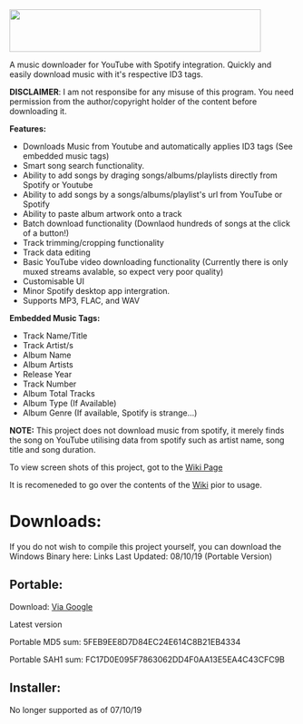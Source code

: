 <img src="https://i.ibb.co/6bQyQ9r/Top-Banner1-Blue.png" data-canonical-src="https://i.ibb.co/6bQyQ9r/Top-Banner1-Blue.png" width="443" height="75" />

A music downloader for YouTube with Spotify integration. Quickly and easily download music with it's respective ID3 tags.

**DISCLAIMER**: I am not responsibe for any misuse of this program. You need permission from the author/copyright holder of the content before downloading it.

**Features:**
* Downloads Music from Youtube and automatically applies ID3 tags (See embedded music tags)
* Smart song search functionality.
* Ability to add songs by draging songs/albums/playlists directly from Spotify or Youtube
* Ability to add songs by a songs/albums/playlist's url from YouTube or Spotify
* Ability to paste album artwork onto a track
* Batch download functionality (Downlaod hundreds of songs at the click of a button!)
* Track trimming/cropping functionality
* Track data editing
* Basic YouTube video downloading functionality (Currently there is only muxed streams avalable, so expect very poor quality)
* Customisable UI
* Minor Spotify desktop app intergration.
* Supports MP3, FLAC, and WAV

**Embedded Music Tags:**
* Track Name/Title
* Track Artist/s
* Album Name
* Album Artists
* Release Year
* Track Number
* Album Total Tracks
* Album Type (If Available)
* Album Genre (If available, Spotify is strange...)

**NOTE:** This project does not download music from spotify, it merely finds the song on YouTube utilising data from spotify such as artist name, song title and song duration.

To view screen shots of this project, got to the [Wiki Page](https://github.com/ShimmyMySherbet/YoutubeDownloader/wiki)

It is recomeneded to go over the contents of the [Wiki](https://github.com/ShimmyMySherbet/YoutubeDownloader/wiki) pior to usage.

# Downloads:
If you do not wish to compile this project yourself, you can download the Windows Binary here:
Links Last Updated: 08/10/19 (Portable Version)

## Portable: 
Download: [Via Google](https://drive.google.com/file/d/1JBTNkA3iST-ssLN40ewfdVPOSHG7lnVX/view?usp=sharing) 

Latest version

Portable MD5 sum: 5FEB9EE8D7D84EC24E614C8B21EB4334

Portable SAH1 sum: FC17D0E095F7863062DD4F0AA13E5EA4C43CFC9B

## Installer:
No longer supported as of 07/10/19



